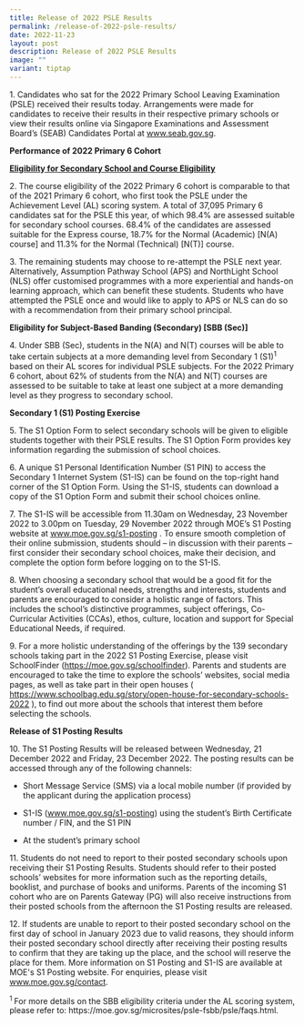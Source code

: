 ```yaml
---
title: Release of 2022 PSLE Results
permalink: /release-of-2022-psle-results/
date: 2022-11-23
layout: post
description: Release of 2022 PSLE Results
image: ""
variant: tiptap
---
```

<p>1. Candidates who sat for the 2022 Primary School Leaving Examination
(PSLE) received their results today. Arrangements were made for candidates
to receive their results in their respective primary schools or view their
results online via Singapore Examinations and Assessment Board’s (SEAB)
Candidates Portal at <a href="http://www.seab.gov.sg/" rel="noopener noreferrer nofollow" target="_blank"><u>www.seab.gov.sg</u></a>.</p>
<p><strong>Performance of 2022 Primary 6 Cohort</strong>
</p>
<p><strong><u>Eligibility for Secondary School and Course Eligibility</u></strong>
</p>
<p>2. The course eligibility of the 2022 Primary 6 cohort is comparable to
that of the 2021 Primary 6 cohort, who first took the PSLE under the Achievement
Level (AL) scoring system. A total of 37,095 Primary 6 candidates sat for
the PSLE this year, of which 98.4% are assessed suitable for secondary
school courses. 68.4% of the candidates are assessed suitable for the Express
course, 18.7% for the Normal (Academic) [N(A) course] and 11.3% for the
Normal (Technical) [N(T)] course.</p>
<p>3.&nbsp;The remaining students may choose to re-attempt the PSLE next
year. Alternatively, Assumption Pathway School (APS) and NorthLight School
(NLS) offer customised programmes with a more experiential and hands-on
learning approach, which can benefit these students. Students who have
attempted the PSLE once and would like to apply to APS or NLS can do so
with a recommendation from their primary school principal.</p>
<p><strong>Eligibility for Subject-Based Banding (Secondary) [SBB (Sec)]</strong>
</p>
<p>4. Under SBB (Sec), students in the N(A) and N(T) courses will be able
to take certain subjects at a more demanding level from Secondary 1 (S1)<sup>1</sup> based
on their AL scores for individual PSLE subjects. For the 2022 Primary 6
cohort, about 62% of students from the N(A) and N(T) courses are assessed
to be suitable to take at least one subject at a more demanding level as
they progress to secondary school.</p>
<p><strong>Secondary 1 (S1) Posting Exercise</strong>
</p>
<p>5.&nbsp;The S1 Option Form to select secondary schools will be given to
eligible students together with their PSLE results. The S1 Option Form
provides key information regarding the submission of school choices.</p>
<p>6. A unique S1 Personal Identification Number (S1 PIN) to access the Secondary
1 Internet System (S1-IS) can be found on the top-right hand corner of
the S1 Option Form. Using the S1-IS, students can download a copy of the
S1 Option Form and submit their school choices online.</p>
<p>7. The S1-IS will be accessible from 11.30am on Wednesday, 23 November
2022 to 3.00pm on Tuesday, 29 November 2022 through MOE’s S1 Posting website
at <a href="http://www.seab.gov.sg/" rel="noopener noreferrer nofollow" target="_blank"><u>www.moe.gov.sg/s1-posting</u></a> .
To ensure smooth completion of their online submission, students should
– in discussion with their parents – first consider their secondary school
choices, make their decision, and complete the option form before logging
on to the S1-IS.</p>
<p>8. When choosing a secondary school that would be a good fit for the student’s
overall educational needs, strengths and interests, students and parents
are encouraged to consider a holistic range of factors. This includes the
school’s distinctive programmes, subject offerings, Co-Curricular Activities
(CCAs), ethos, culture, location and support for Special Educational Needs,
if required.</p>
<p>9. For a more holistic understanding of the offerings by the 139 secondary
schools taking part in the 2022 S1 Posting Exercise, please visit SchoolFinder
(<a href="http://www.seab.gov.sg/" rel="noopener noreferrer nofollow" target="_blank"><u>https://moe.gov.sg/schoolfinder</u></a>).
Parents and students are encouraged to take the time to explore the schools’
websites, social media pages, as well as take part in their open houses
( <a href="http://www.seab.gov.sg/" rel="noopener noreferrer nofollow" target="_blank"><u>https://www.schoolbag.edu.sg/story/open-house-for-secondary-schools-2022</u></a> ),
to find out more about the schools that interest them before selecting
the schools.</p>
<p><strong>Release of S1 Posting Results</strong>
</p>
<p>10. The S1 Posting Results will be released between Wednesday, 21 December
2022 and Friday, 23 December 2022. The posting results can be accessed
through any of the following channels:</p>
<ul data-tight="true" class="tight">
<li>
<p>Short Message Service (SMS) via a local mobile number (if provided by
the applicant during the application process)</p>
</li>
<li>
<p>S1-IS (<a href="http://www.seab.gov.sg/" rel="noopener noreferrer nofollow" target="_blank"><u>www.moe.gov.sg/s1-posting</u></a>)
using the student’s Birth Certificate number / FIN, and the S1 PIN</p>
</li>
<li>
<p>At the student’s primary school</p>
</li>
</ul>
<p>11. Students do not need to report to their posted secondary schools upon
receiving their S1 Posting Results. Students should refer to their posted
schools’ websites for more information such as the reporting details, booklist,
and purchase of books and uniforms. Parents of the incoming S1 cohort who
are on Parents Gateway (PG) will also receive instructions from their posted
schools from the afternoon the S1 Posting results are released.</p>
<p>12. If students are unable to report to their posted secondary school
on the first day of school in January 2023 due to valid reasons, they should
inform their posted secondary school directly after receiving their posting
results to confirm that they are taking up the place, and the school will
reserve the place for them. More information on S1 Posting and S1-IS are
available at MOE's S1 Posting website. For enquiries, please visit <a href="http://www.seab.gov.sg/" rel="noopener noreferrer nofollow" target="_blank"><u>www.moe.gov.sg/contact</u></a>.</p>
<p><sup>1 </sup>For more details on the SBB eligibility criteria under the
AL scoring system, please refer to: https://moe.gov.sg/microsites/psle-fsbb/psle/faqs.html.</p>
<p></p>